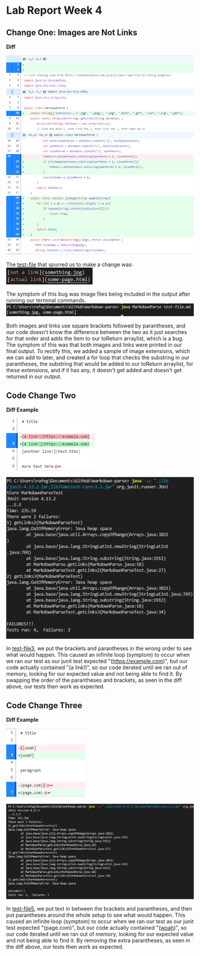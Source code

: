 # Lab Report Week 4

## Change One: Images are Not Links
**Diff**

![Diff Image](CodeChangeOne.PNG)

The [test-file](https://github.com/rafegers0n/cse15l-lab-reports/edit/main/test-file.md) that spurred us to make a change was:
![BadInputOne](BrokenInputOne.PNG)

The symptom of this bug was image files being included in the output after running our terminal commands. 
![BadOutputOne](BrokenOutputOne.PNG)


Both images and links use square brackets followed by parantheses, and our code doesn't know the difference between the two as it just searches for that order and adds the item to our toReturn arraylist, which is a bug. The symptom of this was that both images and links were printed in our final output. To rectify this, we added a sample of image extensions, which we can add to later, and created a for loop that checks the substring in our parantheses, the substring that would be added to our toReturn arraylist, for these extensions, and if it has any, it doesn't get added and doesn't get returned in our output.

## Code Change Two
**Diff Example**

![Diff Image](DiffNew.PNG)

![Fail Image](FaultyInput.PNG)

In [test-file3](https://github.com/rafegers0n/cse15l-lab-reports/blob/main/test-file3.md), we put the brackets and parantheses in the wrong order to see what would happen. This caused an infinite loop (symptom) to occur when we ran our test as our junit test expected "(https://example.com)", but our code actually contained "(a link!)", so our code iterated until we ran out of memory, looking for our expected value and not being able to find it. By swapping the order of the parantheses and brackets, as seen in the diff above, our tests then work as expected.

## Code Change Three
**Diff Example**

![Diff Image](Test5Diff.PNG)

![Fail Image](Test5Fail.PNG)

In [test-file5](https://github.com/rafegers0n/cse15l-lab-reports/blob/main/test-file5.md), we put text in between the brackets and parantheses, and then put parantheses around the whole setup to see what would happen. This caused an infinite loop (symptom) to occur when we ran our test as our junit test expected "(page.com)", but our code actually contained "([woah](page.com))", so our code iterated until we ran out of memory, looking for our expected value and not being able to find it. By removing the extra parantheses, as seen in the diff above, our tests then work as expected.
